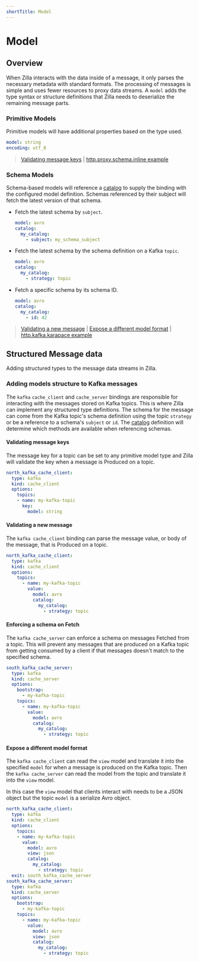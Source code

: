 ```yaml
---
shortTitle: Model
---
```


# Model

## Overview

When Zilla interacts with the data inside of a message, it only parses the necessary metadata with standard formats. The processing of messages is simple and uses fewer resources to proxy data streams. A `model` adds the type syntax or structure definitions that Zilla needs to deserialize the remaining message parts.

### Primitive Models

Primitive models will have additional properties based on the type used.

```yaml
model: string
encoding: utf_8
```

> [Validating message keys](#validating-message-keys) | [http.proxy.schema.inline example](https://github.com/aklivity/zilla-examples/tree/main/http.proxy.schema.inline)

### Schema Models

Schema-based models will reference a [catalog](./catalog.md#catalog) to supply the binding with the configured model definition. Schemas referenced by their subject will fetch the latest version of that schema.

- Fetch the latest schema by `subject`.

    ```yaml
    model: avro
    catalog:
      my_catalog:
        - subject: my_schema_subject
    ```

- Fetch the latest schema by the schema definition on a Kafka `topic`.

    ```yaml
    model: avro
    catalog:
      my_catalog:
        - strategy: topic
    ```

- Fetch a specific schema by its schema ID.

    ```yaml
    model: avro
    catalog:
      my_catalog:
        - id: 42
    ```

> [Validating a new message](#validating-a-new-message) | [Expose a different model format](#expose-a-different-model-format) | [http.kafka.karapace example](https://github.com/aklivity/zilla-examples/tree/main/http.kafka.karapace)

## Structured Message data

Adding structured types to the message data streams in Zilla.

### Adding models structure to Kafka messages

The `kafka` `cache_client` and `cache_server` bindings are responsible for interacting with the messages stored on Kafka topics. This is where Zilla can implement any structured type definitions. The schema for the message can come from the Kafka topic's schema definition using the topic `strategy` or be a reference to a schema's `subject` or `id`. The [catalog](./catalog.md#catalog) definition will determine which methods are available when referencing schemas.

#### Validating message keys

The message key for a topic can be set to any primitive model type and Zilla will validate the key when a message is Produced on a topic.

```yaml
north_kafka_cache_client:
  type: kafka
  kind: cache_client
  options:
    topics:
    - name: my-kafka-topic
      key:
        model: string
```

#### Validating a new message

The `kafka cache_client` binding can parse the message value, or body of the message, that is Produced on a topic.

```yaml
north_kafka_cache_client:
  type: kafka
  kind: cache_client
  options:
    topics:
      - name: my-kafka-topic
        value:
          model: avro
          catalog:
            my_catalog:
              - strategy: topic
```

#### Enforcing a schema on Fetch

The `kafka cache_server` can enforce a schema on messages Fetched from a topic. This will prevent any messages that are produced on a Kafka topic from getting consumed by a client if that messages doesn't match to the specified schema.

```yaml
south_kafka_cache_server:
  type: kafka
  kind: cache_server
  options:
    bootstrap:
      - my-kafka-topic
    topics:
      - name: my-kafka-topic
        value:
          model: avro
          catalog:
            my_catalog:
              - strategy: topic
```

#### Expose a different model format

The `kafka cache_client` can read the `view` model and translate it into the specified `model` for when a message is produced on the Kafka topic. Then the `kafka cache_server` can read the model from the topic and translate it into the `view` model.

In this case the `view` model that clients interact with needs to be a JSON object but the topic `model` is a serialize Avro object.

```yaml
north_kafka_cache_client:
  type: kafka
  kind: cache_client
  options:
    topics:
    - name: my-kafka-topic
      value:
        model: avro
        view: json
        catalog:
          my_catalog:
            - strategy: topic
  exit: south_kafka_cache_server
south_kafka_cache_server:
  type: kafka
  kind: cache_server
  options:
    bootstrap:
      - my-kafka-topic
    topics:
      - name: my-kafka-topic
        value:
          model: avro
          view: json
          catalog:
            my_catalog:
              - strategy: topic
```

